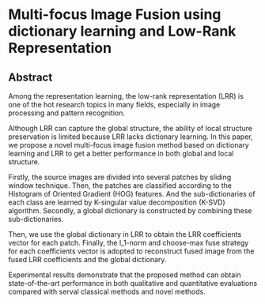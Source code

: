 # Multi-focus Image Fusion using dictionary learning and Low-Rank Representation


## Abstract
Among the representation learning, the low-rank representation (LRR) is one of the hot research topics in many fields, especially in image processing and pattern recognition. 

Although LRR can capture the global structure, the ability of local structure preservation is limited because LRR lacks dictionary learning. In this paper, we propose a novel multi-focus image fusion method based on dictionary learning and LRR to get a better performance in both global and local structure. 

Firstly, the source images are divided into several patches by sliding window technique. Then, the patches are classified according to the Histogram of Oriented Gradient (HOG) features. And the sub-dictionaries of each class are learned by K-singular value decomposition (K-SVD) algorithm. Secondly, a global dictionary is constructed by combining these sub-dictionaries. 

Then, we use the global dictionary in LRR to obtain the LRR coefficients vector for each patch. Finally, the l_1-norm and choose-max fuse strategy for each coefficients vector is adopted to reconstruct fused image from the fused LRR coefficients and the global dictionary. 

Experimental results demonstrate that the proposed method can obtain state-of-the-art performance in both qualitative and quantitative evaluations compared with serval classical methods and novel methods.
